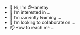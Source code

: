 - 👋 Hi, I’m @Hanetay
- 👀 I’m interested in ...
- 🌱 I’m currently learning ...
- 💞️ I’m looking to collaborate on ...
- 📫 How to reach me ...

<!---
Hanetay/Hanetay is a ✨ special ✨ repository because its `README.md` (this file) appears on your GitHub profile.
You can click the Preview link to take a look at your changes.
--->
